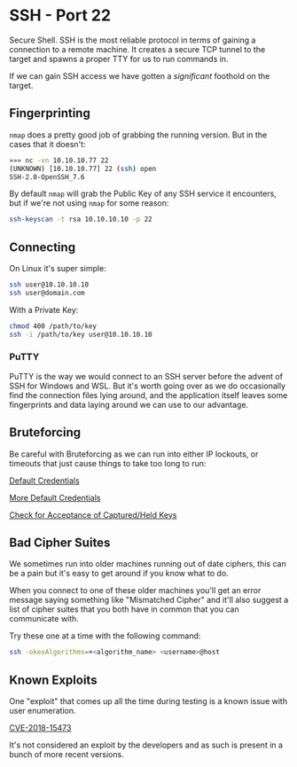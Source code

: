 # SSH - Port 22

Secure Shell. SSH is the most reliable protocol in terms of gaining a connection to a remote machine. It creates a secure TCP tunnel to the target and spawns a proper TTY for us to run commands in. 

If we can gain SSH access we have gotten a *significant* foothold on the target.

## Fingerprinting

`nmap` does a pretty good job of grabbing the running version. But in the cases that it doesn't:

```bash
»»» nc -vn 10.10.10.77 22
(UNKNOWN) [10.10.10.77] 22 (ssh) open
SSH-2.0-OpenSSH_7.6
```

By default `nmap` will grab the Public Key of any SSH service it encounters, but if we're not using `nmap` for some reason:

```bash
ssh-keyscan -t rsa 10.10.10.10 -p 22
```

## Connecting

On Linux it's super simple:

```bash
ssh user@10.10.10.10
ssh user@domain.com
```

With a Private Key:

```bash
chmod 400 /path/to/key
ssh -i /path/to/key user@10.10.10.10
```

### PuTTY

PuTTY is the way we would connect to an SSH server before the advent of SSH for Windows and WSL. But it's worth going over as we do occasionally find the connection files lying around, and the application itself leaves some fingerprints and data laying around we can use to our advantage.

## Bruteforcing

Be careful with Bruteforcing as we can run into either IP lockouts, or timeouts that just cause things to take too long to run:

[Default Credentials](https://github.com/danielmiessler/SecLists/blob/master/Passwords/Common-Credentials/top-20-common-SSH-passwords.txt)

[More Default Credentials](https://github.com/danielmiessler/SecLists/blob/master/Passwords/Default-Credentials/ssh-betterdefaultpasslist.txt)

[Check for Acceptance of Captured/Held Keys](https://nmap.org/nsedoc/scripts/ssh-publickey-acceptance.html)



## Bad Cipher Suites

We sometimes run into older machines running out of date ciphers, this can be a pain but it's easy to get around if you know what to do.

When you connect to one of these older machines you'll get an error message saying something like "Mismatched Cipher" and it'll also suggest a list of cipher suites that you both have in common that you can communicate with. 

Try these one at a time with the following command:

```bash
ssh -okexAlgorithms=+<algorithm_name> <username>@host
```


## Known Exploits

One "exploit" that comes up all the time during testing is a known issue with user enumeration. 

[CVE-2018-15473](https://www.exploit-db.com/exploits/45233)

It's not considered an exploit by the developers and as such is present in a bunch of more recent versions.


